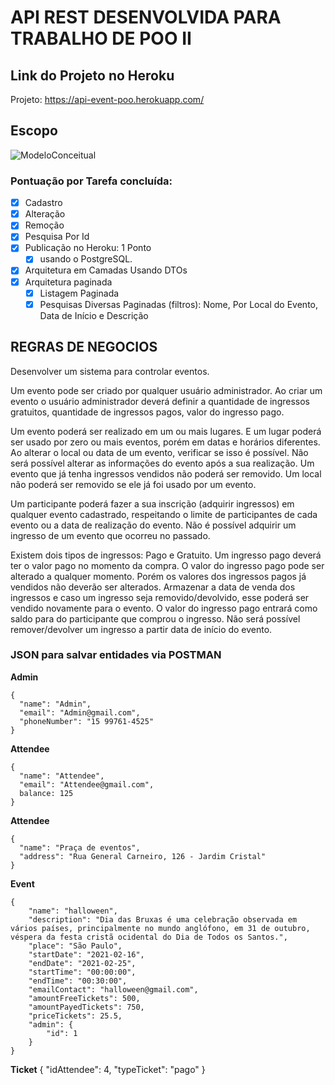 # API REST DESENVOLVIDA PARA TRABALHO DE POO II

## Link do Projeto no Heroku

Projeto: https://api-event-poo.herokuapp.com/

## Escopo

![ModeloConceitual](https://user-images.githubusercontent.com/59894662/136452598-783f001f-1e53-40df-818c-2f5d239bc911.png)

### Pontuação por Tarefa concluída:

- [x]  Cadastro
- [x]  Alteração
- [x]  Remoção
- [x]  Pesquisa Por Id
- [x]  Publicação no Heroku: 1 Ponto 
    - [x]  usando o PostgreSQL.
- [x]  Arquitetura em Camadas Usando DTOs
- [x]  Arquitetura paginada
    - [x]  Listagem Paginada 
    - [x]  Pesquisas Diversas Paginadas (filtros): Nome, Por Local do Evento, Data de Início e Descrição

## REGRAS DE NEGOCIOS

Desenvolver um sistema para controlar eventos.

Um evento pode ser criado por qualquer usuário administrador. Ao criar um evento o usuário administrador deverá definir a quantidade de ingressos gratuitos, quantidade de ingressos pagos, valor do ingresso pago.

Um evento poderá ser realizado em um ou mais lugares. E um lugar poderá ser usado por zero ou mais eventos, porém em datas e horários diferentes. Ao alterar o local ou data de um evento, verificar se isso é possível. Não será possível alterar as informações do evento após a sua realização. Um evento que já tenha ingressos vendidos não poderá ser removido. Um local não poderá ser removido se ele já foi usado por um evento.

Um participante poderá fazer a sua inscrição (adquirir ingressos) em qualquer evento cadastrado, respeitando o limite de participantes de cada evento ou a data de realização do evento. Não é possível adquirir um ingresso de um evento que ocorreu no passado.

Existem dois tipos de ingressos: Pago e Gratuito. Um ingresso pago deverá ter o valor pago no momento da compra. O valor do ingresso pago pode ser alterado a qualquer momento. Porém os valores dos ingressos pagos já vendidos não deverão ser alterados. Armazenar a data de venda dos ingressos e caso um ingresso seja removido/devolvido, esse poderá ser vendido novamente para o evento. O valor do ingresso pago entrará como saldo para do participante que comprou o ingresso. Não será possível remover/devolver um ingresso a partir data de início do evento.




### JSON para salvar entidades via POSTMAN

**Admin**
       
    {
      "name": "Admin",
      "email": "Admin@gmail.com",
      "phoneNumber": "15 99761-4525"
    }

**Attendee**
       
    {
      "name": "Attendee",
      "email": "Attendee@gmail.com",
      balance: 125
    }

**Attendee**
       
    {
      "name": "Praça de eventos",
      "address": "Rua General Carneiro, 126 - Jardim Cristal"
    }

**Event**
       
    {
        "name": "halloween",
        "description": "Dia das Bruxas é uma celebração observada em vários países, principalmente no mundo anglófono, em 31 de outubro, véspera da festa cristã ocidental do Dia de Todos os Santos.",
        "place": "São Paulo",
        "startDate": "2021-02-16",
        "endDate": "2021-02-25",
        "startTime": "00:00:00",
        "endTime": "00:30:00",
        "emailContact": "halloween@gmail.com",
        "amountFreeTickets": 500,
        "amountPayedTickets": 750,
        "priceTickets": 25.5,
        "admin": {
            "id": 1
        }
    }


**Ticket**
       {
               "idAttendee": 4,
               "typeTicket": "pago"
       }



